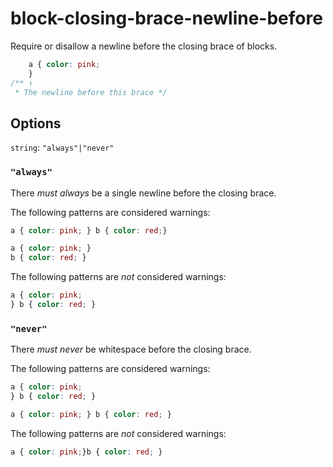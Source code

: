 # block-closing-brace-newline-before

Require or disallow a newline before the closing brace of blocks.

```css
    a { color: pink; 
    }
/** ↑  
 * The newline before this brace */
```

## Options

`string`: `"always"|"never"`

### `"always"`

There *must always* be a single newline before the closing brace.

The following patterns are considered warnings:

```css
a { color: pink; } b { color: red;}
```

```css
a { color: pink; } 
b { color: red; }
```

The following patterns are *not* considered warnings:

```css
a { color: pink;
} b { color: red; }
```

### `"never"`

There *must never* be whitespace before the closing brace.

The following patterns are considered warnings:

```css
a { color: pink;
} b { color: red; }
```

```css
a { color: pink; } b { color: red; }
```

The following patterns are *not* considered warnings:

```css
a { color: pink;}b { color: red; }
```
